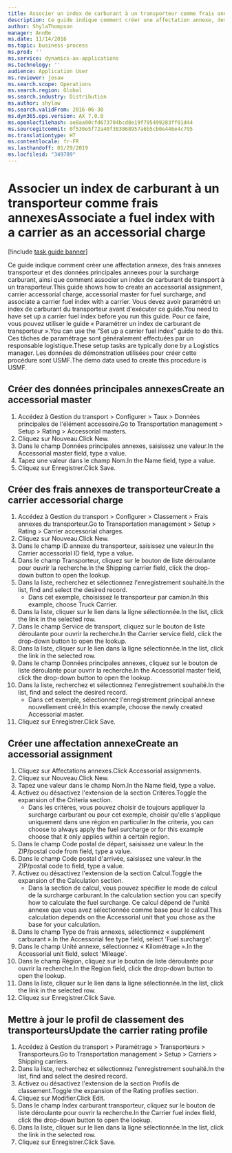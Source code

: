 ```yaml
---
title: Associer un index de carburant à un transporteur comme frais annexes
description: Ce guide indique comment créer une affectation annexe, des frais annexes transporteur et des données principales annexes pour la surcharge carburant, ainsi que comment associer un index de carburant de transport à un transporteur.
author: ShylaThompson
manager: AnnBe
ms.date: 11/14/2016
ms.topic: business-process
ms.prod: ''
ms.service: dynamics-ax-applications
ms.technology: ''
audience: Application User
ms.reviewer: josaw
ms.search.scope: Operations
ms.search.region: Global
ms.search.industry: Distribution
ms.author: shylaw
ms.search.validFrom: 2016-06-30
ms.dyn365.ops.version: AX 7.0.0
ms.openlocfilehash: ae0aa90cfd673704bcd8e19f795499283ff01d44
ms.sourcegitcommit: 0f530e5f72a40f383868957a6b5cb0e446e4c795
ms.translationtype: HT
ms.contentlocale: fr-FR
ms.lasthandoff: 01/29/2019
ms.locfileid: "349789"
---
```

# <a name="associate-a-fuel-index-with-a-carrier-as-an-accessorial-charge"></a><span data-ttu-id="ac3c4-103">Associer un index de carburant à un transporteur comme frais annexes</span><span class="sxs-lookup"><span data-stu-id="ac3c4-103">Associate a fuel index with a carrier as an accessorial charge</span></span>

[!include [task guide banner](../../includes/task-guide-banner.md)]

<span data-ttu-id="ac3c4-104">Ce guide indique comment créer une affectation annexe, des frais annexes transporteur et des données principales annexes pour la surcharge carburant, ainsi que comment associer un index de carburant de transport à un transporteur.</span><span class="sxs-lookup"><span data-stu-id="ac3c4-104">This guide shows how to create an accessorial assignment, carrier accessorial charge, accessorial master for fuel surcharge, and associate a carrier fuel index with a carrier.</span></span> <span data-ttu-id="ac3c4-105">Vous devez avoir paramétré un index de carburant du transporteur avant d'exécuter ce guide.</span><span class="sxs-lookup"><span data-stu-id="ac3c4-105">You need to have set up a carrier fuel index before you run this guide.</span></span> <span data-ttu-id="ac3c4-106">Pour ce faire, vous pouvez utiliser le guide « Paramétrer un index de carburant de transporteur ».</span><span class="sxs-lookup"><span data-stu-id="ac3c4-106">You can use the “Set up a carrier fuel index” guide to do this.</span></span> <span data-ttu-id="ac3c4-107">Ces tâches de paramétrage sont généralement effectuées par un responsable logistique.</span><span class="sxs-lookup"><span data-stu-id="ac3c4-107">These setup tasks are typically done by a Logistics manager.</span></span> <span data-ttu-id="ac3c4-108">Les données de démonstration utilisées pour créer cette procédure sont USMF.</span><span class="sxs-lookup"><span data-stu-id="ac3c4-108">The demo data used to create this procedure is USMF.</span></span>


## <a name="create-an-accessorial-master"></a><span data-ttu-id="ac3c4-109">Créer des données principales annexes</span><span class="sxs-lookup"><span data-stu-id="ac3c4-109">Create an accessorial master</span></span>
1. <span data-ttu-id="ac3c4-110">Accédez à Gestion du transport > Configurer > Taux > Données principales de l'élément accessoire.</span><span class="sxs-lookup"><span data-stu-id="ac3c4-110">Go to Transportation management > Setup > Rating > Accessorial masters.</span></span>
2. <span data-ttu-id="ac3c4-111">Cliquez sur Nouveau.</span><span class="sxs-lookup"><span data-stu-id="ac3c4-111">Click New.</span></span>
3. <span data-ttu-id="ac3c4-112">Dans le champ Données principales annexes, saisissez une valeur.</span><span class="sxs-lookup"><span data-stu-id="ac3c4-112">In the Accessorial master field, type a value.</span></span>
4. <span data-ttu-id="ac3c4-113">Tapez une valeur dans le champ Nom.</span><span class="sxs-lookup"><span data-stu-id="ac3c4-113">In the Name field, type a value.</span></span>
5. <span data-ttu-id="ac3c4-114">Cliquez sur Enregistrer.</span><span class="sxs-lookup"><span data-stu-id="ac3c4-114">Click Save.</span></span>

## <a name="create-a-carrier-accessorial-charge"></a><span data-ttu-id="ac3c4-115">Créer des frais annexes de transporteur</span><span class="sxs-lookup"><span data-stu-id="ac3c4-115">Create a carrier accessorial charge</span></span>
1. <span data-ttu-id="ac3c4-116">Accédez à Gestion du transport > Configurer > Classement > Frais annexes du transporteur.</span><span class="sxs-lookup"><span data-stu-id="ac3c4-116">Go to Transportation management > Setup > Rating > Carrier accessorial charges.</span></span>
2. <span data-ttu-id="ac3c4-117">Cliquez sur Nouveau.</span><span class="sxs-lookup"><span data-stu-id="ac3c4-117">Click New.</span></span>
3. <span data-ttu-id="ac3c4-118">Dans le champ ID annexe du transporteur, saisissez une valeur.</span><span class="sxs-lookup"><span data-stu-id="ac3c4-118">In the Carrier accessorial ID field, type a value.</span></span>
4. <span data-ttu-id="ac3c4-119">Dans le champ Transporteur, cliquez sur le bouton de liste déroulante pour ouvrir la recherche.</span><span class="sxs-lookup"><span data-stu-id="ac3c4-119">In the Shipping carrier field, click the drop-down button to open the lookup.</span></span>
5. <span data-ttu-id="ac3c4-120">Dans la liste, recherchez et sélectionnez l'enregistrement souhaité.</span><span class="sxs-lookup"><span data-stu-id="ac3c4-120">In the list, find and select the desired record.</span></span>
    * <span data-ttu-id="ac3c4-121">Dans cet exemple, choisissez le transporteur par camion.</span><span class="sxs-lookup"><span data-stu-id="ac3c4-121">In this example, choose Truck Carrier.</span></span>  
6. <span data-ttu-id="ac3c4-122">Dans la liste, cliquer sur le lien dans la ligne sélectionnée.</span><span class="sxs-lookup"><span data-stu-id="ac3c4-122">In the list, click the link in the selected row.</span></span>
7. <span data-ttu-id="ac3c4-123">Dans le champ Service de transport, cliquez sur le bouton de liste déroulante pour ouvrir la recherche.</span><span class="sxs-lookup"><span data-stu-id="ac3c4-123">In the Carrier service field, click the drop-down button to open the lookup.</span></span>
8. <span data-ttu-id="ac3c4-124">Dans la liste, cliquer sur le lien dans la ligne sélectionnée.</span><span class="sxs-lookup"><span data-stu-id="ac3c4-124">In the list, click the link in the selected row.</span></span>
9. <span data-ttu-id="ac3c4-125">Dans le champ Données principales annexes, cliquez sur le bouton de liste déroulante pour ouvrir la recherche.</span><span class="sxs-lookup"><span data-stu-id="ac3c4-125">In the Accessorial master field, click the drop-down button to open the lookup.</span></span>
10. <span data-ttu-id="ac3c4-126">Dans la liste, recherchez et sélectionnez l'enregistrement souhaité.</span><span class="sxs-lookup"><span data-stu-id="ac3c4-126">In the list, find and select the desired record.</span></span>
    * <span data-ttu-id="ac3c4-127">Dans cet exemple, sélectionnez l'enregistrement principal annexe nouvellement créé.</span><span class="sxs-lookup"><span data-stu-id="ac3c4-127">In this example, choose the newly created Accessorial master.</span></span>  
11. <span data-ttu-id="ac3c4-128">Cliquez sur Enregistrer.</span><span class="sxs-lookup"><span data-stu-id="ac3c4-128">Click Save.</span></span>

## <a name="create-an-accessorial-assignment"></a><span data-ttu-id="ac3c4-129">Créer une affectation annexe</span><span class="sxs-lookup"><span data-stu-id="ac3c4-129">Create an accessorial assignment</span></span>
1. <span data-ttu-id="ac3c4-130">Cliquez sur Affectations annexes.</span><span class="sxs-lookup"><span data-stu-id="ac3c4-130">Click Accessorial assignments.</span></span>
2. <span data-ttu-id="ac3c4-131">Cliquez sur Nouveau.</span><span class="sxs-lookup"><span data-stu-id="ac3c4-131">Click New.</span></span>
3. <span data-ttu-id="ac3c4-132">Tapez une valeur dans le champ Nom.</span><span class="sxs-lookup"><span data-stu-id="ac3c4-132">In the Name field, type a value.</span></span>
4. <span data-ttu-id="ac3c4-133">Activez ou désactivez l'extension de la section Critères.</span><span class="sxs-lookup"><span data-stu-id="ac3c4-133">Toggle the expansion of the Criteria section.</span></span>
    * <span data-ttu-id="ac3c4-134">Dans les critères, vous pouvez choisir de toujours appliquer la surcharge carburant ou pour cet exemple, choisir qu'elle s'applique uniquement dans une région en particulier.</span><span class="sxs-lookup"><span data-stu-id="ac3c4-134">In the criteria, you can choose to always apply the fuel surcharge or for this example choose that it only applies within a certain region.</span></span>  
5. <span data-ttu-id="ac3c4-135">Dans le champ Code postal de départ, saisissez une valeur.</span><span class="sxs-lookup"><span data-stu-id="ac3c4-135">In the ZIP/postal code from field, type a value.</span></span>
6. <span data-ttu-id="ac3c4-136">Dans le champ Code postal d'arrivée, saisissez une valeur.</span><span class="sxs-lookup"><span data-stu-id="ac3c4-136">In the ZIP/postal code to field, type a value.</span></span>
7. <span data-ttu-id="ac3c4-137">Activez ou désactivez l'extension de la section Calcul.</span><span class="sxs-lookup"><span data-stu-id="ac3c4-137">Toggle the expansion of the Calculation section.</span></span>
    * <span data-ttu-id="ac3c4-138">Dans la section de calcul, vous pouvez spécifier le mode de calcul de la surcharge carburant.</span><span class="sxs-lookup"><span data-stu-id="ac3c4-138">In the calculation section you can specify how to calculate the fuel surcharge.</span></span> <span data-ttu-id="ac3c4-139">Ce calcul dépend de l'unité annexe que vous avez sélectionnée comme base pour le calcul.</span><span class="sxs-lookup"><span data-stu-id="ac3c4-139">This calculation depends on the Accessorial unit that you chose as the base for your calculation.</span></span>  
8. <span data-ttu-id="ac3c4-140">Dans le champ Type de frais annexes, sélectionnez « supplément carburant ».</span><span class="sxs-lookup"><span data-stu-id="ac3c4-140">In the Accessorial fee type field, select 'Fuel surcharge'.</span></span>
9. <span data-ttu-id="ac3c4-141">Dans le champ Unité annexe, sélectionnez « Kilométrage ».</span><span class="sxs-lookup"><span data-stu-id="ac3c4-141">In the Accessorial unit field, select 'Mileage'.</span></span>
10. <span data-ttu-id="ac3c4-142">Dans le champ Région, cliquez sur le bouton de liste déroulante pour ouvrir la recherche.</span><span class="sxs-lookup"><span data-stu-id="ac3c4-142">In the Region field, click the drop-down button to open the lookup.</span></span>
11. <span data-ttu-id="ac3c4-143">Dans la liste, cliquer sur le lien dans la ligne sélectionnée.</span><span class="sxs-lookup"><span data-stu-id="ac3c4-143">In the list, click the link in the selected row.</span></span>
12. <span data-ttu-id="ac3c4-144">Cliquez sur Enregistrer.</span><span class="sxs-lookup"><span data-stu-id="ac3c4-144">Click Save.</span></span>

## <a name="update-the-carrier-rating-profile"></a><span data-ttu-id="ac3c4-145">Mettre à jour le profil de classement des transporteurs</span><span class="sxs-lookup"><span data-stu-id="ac3c4-145">Update the carrier rating profile</span></span>
1. <span data-ttu-id="ac3c4-146">Accédez à Gestion du transport > Paramétrage > Transporteurs > Transporteurs.</span><span class="sxs-lookup"><span data-stu-id="ac3c4-146">Go to Transportation management > Setup > Carriers > Shipping carriers.</span></span>
2. <span data-ttu-id="ac3c4-147">Dans la liste, recherchez et sélectionnez l'enregistrement souhaité.</span><span class="sxs-lookup"><span data-stu-id="ac3c4-147">In the list, find and select the desired record.</span></span>
3. <span data-ttu-id="ac3c4-148">Activez ou désactivez l'extension de la section Profils de classement.</span><span class="sxs-lookup"><span data-stu-id="ac3c4-148">Toggle the expansion of the Rating profiles section.</span></span>
4. <span data-ttu-id="ac3c4-149">Cliquez sur Modifier.</span><span class="sxs-lookup"><span data-stu-id="ac3c4-149">Click Edit.</span></span>
5. <span data-ttu-id="ac3c4-150">Dans le champ Index carburant transporteur, cliquez sur le bouton de liste déroulante pour ouvrir la recherche.</span><span class="sxs-lookup"><span data-stu-id="ac3c4-150">In the Carrier fuel index field, click the drop-down button to open the lookup.</span></span>
6. <span data-ttu-id="ac3c4-151">Dans la liste, cliquer sur le lien dans la ligne sélectionnée.</span><span class="sxs-lookup"><span data-stu-id="ac3c4-151">In the list, click the link in the selected row.</span></span>
7. <span data-ttu-id="ac3c4-152">Cliquez sur Enregistrer.</span><span class="sxs-lookup"><span data-stu-id="ac3c4-152">Click Save.</span></span>

